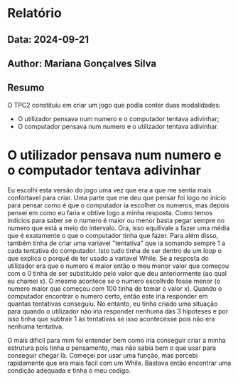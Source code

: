 # Relatório
## Data: 2024-09-21
## Author: Mariana Gonçalves Silva

## Resumo

O TPC2 constituiu em criar um jogo que podia conter duas modalidades:
* O utilizador pensava num numero e o computador tentava adivinhar;
* O computador pensava num numero e o utilizador tentava adivinhar.

# O utilizador pensava num numero e o computador tentava adivinhar

Eu escolhi esta versão do jogo uma vez que era a que me sentia mais confortavel para criar. Uma parte que me deu que pensar foi logo no inicio para pensar como é que o computador ia escolher os numeros, mas depois pensei em como eu faria e obtive logo a minha resposta. Como temos indicios para saber se o numero é maior ou menor basta pegar sempre no numero que está a meio do intervalo. Ora, isso equilivale a fazer uma média que é exatamente o que o computador tinha que fazer.
Para além disso, também tinha de criar uma variavel "tentativa" que ia somando sempre 1 a cada tentativa do computador.
Isto tudo tinha de ser dentro de um loop o que explica o porquê de ter usado a variavel While.
Se a resposta do utilizador era que o numero é maior então o meu menor valor que começou com o 0 tinha de ser substituido pelo valor que deu anteriormente (ao qual eu chamei x). O mesmo acontece se o numero escolhido fosse menor (o numero maior que começou com 100 tinha de tomar o valor x).
Quando o computador encontrar o numero certo, então este iria responder em quantas tentativas conseguiu. No entanto, eu tinha criado uma situação para quando o utilizador não iria responder nenhuma das 3 hipoteses e por isso tinha que subtrair 1 às tentativas se isso acontecesse pois não era nenhuma tentativa.

O mais dificil para mim foi entender bem como iria conseguir criar a minha estrutura pois tinha o pensamento, mas não sabia bem o que usar para conseguir chegar là. Começei por usar uma função, mas percebi rapidamente que era mais facil com um While. Bastava então encontrar uma condição adequada e tinha o meu codigo.
